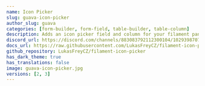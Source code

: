 ```yaml
---
name: Icon Picker
slug: guava-icon-picker
author_slug: guava
categories: [form-builder, form-field, table-builder, table-column]
description: Adds an icon picker field and column for your filament panel and form builder.
discord_url: https://discord.com/channels/883083792112300104/1029398707537449062
docs_url: https://raw.githubusercontent.com/LukasFreyCZ/filament-icon-picker/main/README.md
github_repository: LukasFreyCZ/filament-icon-picker
has_dark_theme: true
has_translations: false
image: guava-icon-picker.jpg
versions: [2, 3]
---
```

